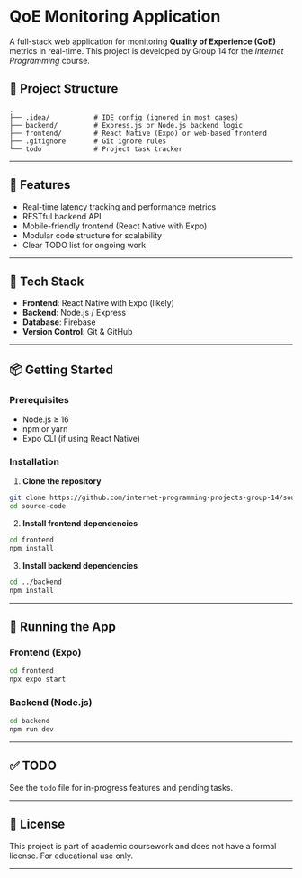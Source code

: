 # QoE Monitoring Application

A full-stack web application for monitoring **Quality of Experience (QoE)** metrics in real-time. This project is developed by Group 14 for the _Internet Programming_ course.

## 📁 Project Structure

```
.
├── .idea/           # IDE config (ignored in most cases)
├── backend/         # Express.js or Node.js backend logic
├── frontend/        # React Native (Expo) or web-based frontend
├── .gitignore       # Git ignore rules
└── todo             # Project task tracker
```

---

## 🚀 Features

- Real-time latency tracking and performance metrics
- RESTful backend API
- Mobile-friendly frontend (React Native with Expo)
- Modular code structure for scalability
- Clear TODO list for ongoing work

---

## 🧰 Tech Stack

- **Frontend**: React Native with Expo (likely)
- **Backend**: Node.js / Express
- **Database**: Firebase
- **Version Control**: Git & GitHub

---

## 📦 Getting Started

### Prerequisites

- Node.js ≥ 16
- npm or yarn
- Expo CLI (if using React Native)

### Installation

1. **Clone the repository**

```bash
git clone https://github.com/internet-programming-projects-group-14/source-code.git
cd source-code
```

2. **Install frontend dependencies**

```bash
cd frontend
npm install
```

3. **Install backend dependencies**

```bash
cd ../backend
npm install
```

---

## 📲 Running the App

### Frontend (Expo)

```bash
cd frontend
npx expo start
```

### Backend (Node.js)

```bash
cd backend
npm run dev
```

---

## ✅ TODO

See the `todo` file for in-progress features and pending tasks.

---


## 📝 License

This project is part of academic coursework and does not have a formal license. For educational use only.

---

